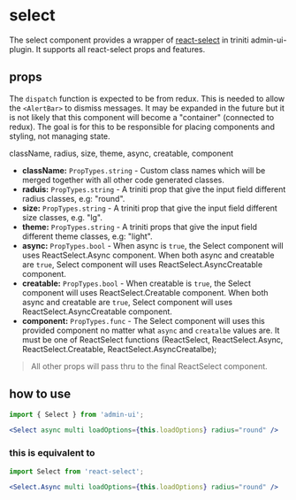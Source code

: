 # select

The select component provides a wrapper of [react-select](https://github.com/JedWatson/react-select) in triniti admin-ui-plugin. It supports all react-select props and features.

## props
The `dispatch` function is expected to be from redux.  This is needed to allow the `<AlertBar>` to dismiss messages.  It may be expanded in the future but it is not likely that this component will become a "container" (connected to redux).  The goal is for this to be responsible for placing components and styling, not managing state. 

className, radius, size, theme, async, creatable, component

+ __className:__ `PropTypes.string` - Custom class names which will be merged together with all other code generated classes.
+ __raduis:__ `PropTypes.string` - A triniti prop that give the input field different radius classes, e.g: "round".
+ __size:__ `PropTypes.string` - A triniti prop that give the input field different size classes, e.g. "lg". 
+ __theme:__ `PropTypes.string` - A triniti props that give the input field different theme classes, e.g: "light". 
+ __async:__ `PropTypes.bool` - When async is `true`, the Select component will uses ReactSelect.Async component. When both async and creatable are `true`, Select component will uses ReactSelect.AsyncCreatable component.
+ __creatable:__ `PropTypes.bool` - When creatable is `true`, the Select component will uses ReactSelect.Creatable component. When both async and creatable are `true`, Select component will uses ReactSelect.AsyncCreatable component.
+ __component:__ `PropTypes.func` - The Select component will uses this provided component no matter what `async` and `creatalbe` values are. It must be one of ReactSelect functions (ReactSelect, ReactSelect.Async, ReactSelect.Creatable, ReactSelect.AsyncCreatalbe);

> All other props will pass thru to the final ReactSelect component.

## how to use
```jsx harmony
import { Select } from 'admin-ui';

<Select async multi loadOptions={this.loadOptions} radius="round" />
```

### this is equivalent to
```jsx harmony
import Select from 'react-select';

<Select.Async multi loadOptions={this.loadOptions} radius="round" />
```
